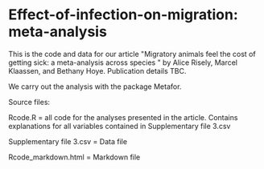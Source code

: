# Effect-of-infection-on-migration: meta-analysis

This is the code and data for our article "Migratory animals feel the cost of getting sick: a meta-analysis across species " by Alice Risely, Marcel Klaassen, and Bethany Hoye. Publication details TBC.

We carry out the analysis with the package Metafor.

Source files:

Rcode.R = all code for the analyses presented in the article. Contains explanations for all variables contained in Supplementary file 3.csv

Supplementary file 3.csv = Data file

Rcode_markdown.html = Markdown file


